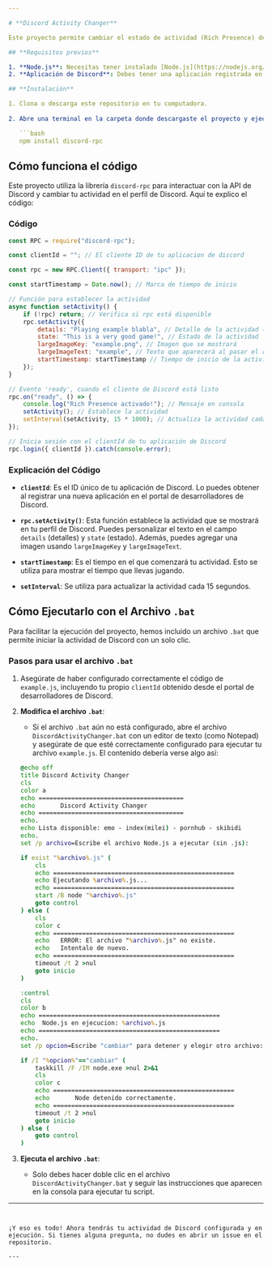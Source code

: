 ```yaml
---

# **Discord Activity Changer**

Este proyecto permite cambiar el estado de actividad (Rich Presence) de tu cuenta de Discord, mostrando información personalizada sobre lo que estás jugando. Puedes configurar detalles como el título del juego, la imagen que aparece en tu perfil, y más.

## **Requisitos previos**

1. **Node.js**: Necesitas tener instalado [Node.js](https://nodejs.org/) para ejecutar el código de este proyecto.
2. **Aplicación de Discord**: Debes tener una aplicación registrada en el [Portal de Desarrolladores de Discord](https://discord.com/developers/applications), para obtener el `clientId` de tu aplicación.

## **Instalación**

1. Clona o descarga este repositorio en tu computadora.
   
2. Abre una terminal en la carpeta donde descargaste el proyecto y ejecuta el siguiente comando para instalar las dependencias necesarias:

   ```bash
   npm install discord-rpc
   ```

## **Cómo funciona el código**

Este proyecto utiliza la librería `discord-rpc` para interactuar con la API de Discord y cambiar tu actividad en el perfil de Discord. Aquí te explico el código:

### **Código**

```javascript
const RPC = require("discord-rpc");

const clientId = ""; // El cliente ID de tu aplicacion de discord

const rpc = new RPC.Client({ transport: "ipc" });

const startTimestamp = Date.now(); // Marca de tiempo de inicio

// Función para establecer la actividad
async function setActivity() {
    if (!rpc) return; // Verifica si rpc está disponible
    rpc.setActivity({
        details: "Playing example blabla", // Detalle de la actividad (lo que estás jugando)
        state: "This is a very good game!", // Estado de la actividad
        largeImageKey: "example.png", // Imagen que se mostrará
        largeImageText: "example", // Texto que aparecerá al pasar el ratón sobre la imagen
        startTimestamp: startTimestamp // Tiempo de inicio de la actividad
    });
}

// Evento 'ready', cuando el cliente de Discord está listo
rpc.on("ready", () => {
    console.log("Rich Presence activado!"); // Mensaje en consola
    setActivity(); // Establece la actividad
    setInterval(setActivity, 15 * 1000); // Actualiza la actividad cada 15 segundos
});

// Inicia sesión con el clientId de tu aplicación de Discord
rpc.login({ clientId }).catch(console.error);
```

### **Explicación del Código**

- **`clientId`**: Es el ID único de tu aplicación de Discord. Lo puedes obtener al registrar una nueva aplicación en el portal de desarrolladores de Discord.
  
- **`rpc.setActivity()`**: Esta función establece la actividad que se mostrará en tu perfil de Discord. Puedes personalizar el texto en el campo `details` (detalles) y `state` (estado). Además, puedes agregar una imagen usando `largeImageKey` y `largeImageText`.

- **`startTimestamp`**: Es el tiempo en el que comenzará tu actividad. Esto se utiliza para mostrar el tiempo que llevas jugando.

- **`setInterval`**: Se utiliza para actualizar la actividad cada 15 segundos.

## **Cómo Ejecutarlo con el Archivo `.bat`**

Para facilitar la ejecución del proyecto, hemos incluido un archivo `.bat` que permite iniciar la actividad de Discord con un solo clic.

### **Pasos para usar el archivo `.bat`**

1. Asegúrate de haber configurado correctamente el código de `example.js`, incluyendo tu propio `clientId` obtenido desde el portal de desarrolladores de Discord.

2. **Modifica el archivo `.bat`**:
   - Si el archivo `.bat` aún no está configurado, abre el archivo `DiscordActivityChanger.bat` con un editor de texto (como Notepad) y asegúrate de que esté correctamente configurado para ejecutar tu archivo `example.js`. El contenido debería verse algo así:

   ```bat
   @echo off
   title Discord Activity Changer
   cls
   color a
   echo ========================================
   echo       Discord Activity Changer
   echo ========================================
   echo.
   echo Lista disponible: emo - index(milei) - pornhub - skibidi
   echo.
   set /p archivo=Escribe el archivo Node.js a ejecutar (sin .js): 

   if exist "%archivo%.js" (
       cls
       echo ==================================================
       echo Ejecutando %archivo%.js...
       echo ==================================================
       start /B node "%archivo%.js"
       goto control
   ) else (
       cls
       color c
       echo ==================================================
       echo   ERROR: El archivo "%archivo%.js" no existe.
       echo   Intentalo de nuevo.
       echo ==================================================
       timeout /t 2 >nul
       goto inicio
   )

   :control
   cls
   color b
   echo ==================================================
   echo  Node.js en ejecucion: %archivo%.js
   echo ==================================================
   echo.
   set /p opcion=Escribe "cambiar" para detener y elegir otro archivo: 

   if /I "%opcion%"=="cambiar" (
       taskkill /F /IM node.exe >nul 2>&1
       cls
       color c
       echo ==================================================
       echo       Node detenido correctamente.
       echo ==================================================
       timeout /t 2 >nul
       goto inicio
   ) else (
       goto control
   )
   ```

3. **Ejecuta el archivo `.bat`**:
   - Solo debes hacer doble clic en el archivo `DiscordActivityChanger.bat` y seguir las instrucciones que aparecen en la consola para ejecutar tu script.

---
```


¡Y eso es todo! Ahora tendrás tu actividad de Discord configurada y en ejecución. Si tienes alguna pregunta, no dudes en abrir un issue en el repositorio.

---
